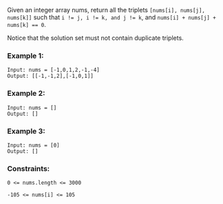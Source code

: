 Given an integer array nums, return all the triplets `[nums[i], nums[j], nums[k]]`
such that `i != j, i != k, and j != k`, and `nums[i] + nums[j] + nums[k] == 0`.

Notice that the solution set must not contain duplicate triplets.

### Example 1:

    Input: nums = [-1,0,1,2,-1,-4]
    Output: [[-1,-1,2],[-1,0,1]]

### Example 2:

    Input: nums = []
    Output: []

### Example 3:

    Input: nums = [0]
    Output: []

### Constraints:

`0 <= nums.length <= 3000`

`-105 <= nums[i] <= 105`